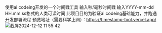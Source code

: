 使用ai codeing开发的一个时间戳工具
输入秒/毫秒时间戳
输入YYYY-mm-dd HH:mm:ss格式的人类可读时间
此项目目的为验证ai codeing基础能力，并跑通开发部署流程
预览地址（需要科学上网）：https://timestamp-tool.vercel.app/
![截屏2024-12-12 11 55 42](https://github.com/user-attachments/assets/1817c093-55e9-4dcd-bb40-095e7afc195e)
